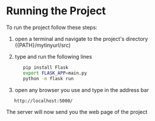 # Running the Project

To run the project follow these steps:

1. open a terminal and navigate to the project's directory ({PATH}/mytinyurl/src)
2. type and run the following lines

   ```bash
      pip install Flask
      export FLASK_APP=main.py
      python -m flask run
   ```

3. open any browser you use and type in the address bar

```url
   http://localhost:5000/
```

The server will now send you the web page of the project
